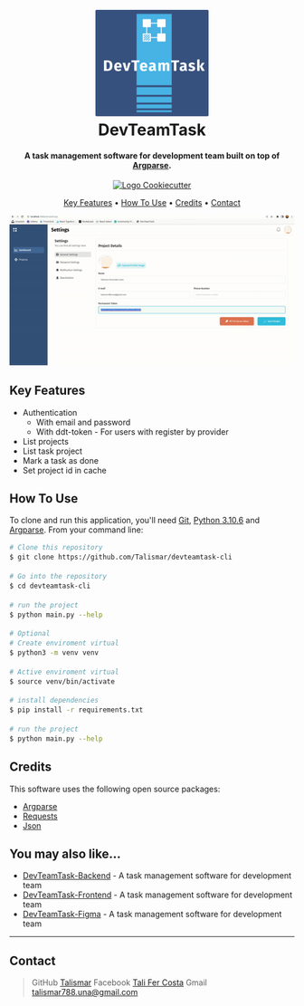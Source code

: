 
<h1 align="center">
  <br>
  <a href="#"><img src="devTeamTaskLogo.png" alt="DevTeamTask" width="200" style="border-radius: 2px"></a>
  <br>
  DevTeamTask
  <br>
</h1>

<h4 align="center">A task management software for development team built on top of <a href="https://www.django-rest-framework.org/" target="_blank">Argparse</a>.</h4>


<p align="center">
  <a href="https://github.com/cookiecutter/cookiecutter-django/">
    <img src="https://img.shields.io/badge/built%20with-Argparse-green.svg?logo=python"
         alt="Logo Cookiecutter">
  </a>

</p>

<p align="center">
  <a href="#key-features">Key Features</a> •
  <a href="#how-to-use">How To Use</a> •
  <a href="#credits">Credits</a> •
  <a href="#contact">Contact</a>
</p>

![screenshot](devteamtaskgif.gif)

## Key Features

* Authentication
  - With email and password
  - With ddt-token - For users with register by provider
* List projects 
* List task project
* Mark a task as done
* Set project id in cache

## How To Use

To clone and run this application, you'll need [Git](https://git-scm.com), [Python 3.10.6](https://www.python.org/download/) and [Argparse](https://pypi.org/project/argparse/). From your command line:

```bash
# Clone this repository
$ git clone https://github.com/Talismar/devteamtask-cli

# Go into the repository
$ cd devteamtask-cli

# run the project
$ python main.py --help

# Optional
# Create enviroment virtual
$ python3 -m venv venv

# Active enviroment virtual
$ source venv/bin/activate

# install dependencies
$ pip install -r requirements.txt

# run the project
$ python main.py --help
```

## Credits

This software uses the following open source packages:

- [Argparse](https://docs.python.org/3/library/argparse.html)
- [Requests](https://requests.readthedocs.io/en/latest/)
- [Json](https://docs.python.org/3/library/json.html)

## You may also like...

- [DevTeamTask-Backend](https://github.com/Talismar/devteamtask-back) - A task management software for development team
- [DevTeamTask-Frontend](https://gitlab.com/Talismar/devteamtask-front) - A task management software for development team
- [DevTeamTask-Figma](https://www.figma.com/file/93HpbAt9qbG8F41DQERB37/DevTeamTask-%7C-PI-02?type=design&mode=design&t=DoRfhoPhuCJtCq7Q-1) - A task management software for development team


---

## Contact 

> GitHub [Talismar](https://github.com/Talismar)
> Facebook [Tali Fer Costa](https://www.facebook.com/tali.fercosta)
> Gmail [talismar788.una@gmail.com]()
